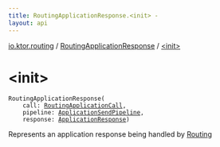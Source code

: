 ```yaml
---
title: RoutingApplicationResponse.<init> - 
layout: api
---
```


<div class='api-docs-breadcrumbs'><a href="../index.html">io.ktor.routing</a> / <a href="index.html">RoutingApplicationResponse</a> / <a href="./-init-.html">&lt;init&gt;</a></div>

# &lt;init&gt;

<div class="signature"><code><span class="identifier">RoutingApplicationResponse</span><span class="symbol">(</span><br/>&nbsp;&nbsp;&nbsp;&nbsp;<span class="parameterName" id="io.ktor.routing.RoutingApplicationResponse$<init>(io.ktor.routing.RoutingApplicationCall, io.ktor.response.ApplicationSendPipeline, io.ktor.response.ApplicationResponse)/call">call</span><span class="symbol">:</span>&nbsp;<a href="../-routing-application-call/index.html"><span class="identifier">RoutingApplicationCall</span></a><span class="symbol">, </span><br/>&nbsp;&nbsp;&nbsp;&nbsp;<span class="parameterName" id="io.ktor.routing.RoutingApplicationResponse$<init>(io.ktor.routing.RoutingApplicationCall, io.ktor.response.ApplicationSendPipeline, io.ktor.response.ApplicationResponse)/pipeline">pipeline</span><span class="symbol">:</span>&nbsp;<a href="../../io.ktor.response/-application-send-pipeline/index.html"><span class="identifier">ApplicationSendPipeline</span></a><span class="symbol">, </span><br/>&nbsp;&nbsp;&nbsp;&nbsp;<span class="parameterName" id="io.ktor.routing.RoutingApplicationResponse$<init>(io.ktor.routing.RoutingApplicationCall, io.ktor.response.ApplicationSendPipeline, io.ktor.response.ApplicationResponse)/response">response</span><span class="symbol">:</span>&nbsp;<a href="../../io.ktor.response/-application-response/index.html"><span class="identifier">ApplicationResponse</span></a><span class="symbol">)</span></code></div>

Represents an application response being handled by <a href="../-routing/index.html">Routing</a>

